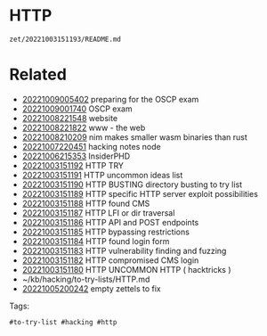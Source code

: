 # HTTP

` zet/20221003151193/README.md `

# Related

- [20221009005402](/zet/20221009005402/README.md) preparing for the OSCP exam
- [20221009001740](/zet/20221009001740/README.md) OSCP exam
- [20221008221548](/zet/20221008221548/README.md) website
- [20221008221822](/zet/20221008221822/README.md) www - the web
- [20221008210209](/zet/20221008210209/README.md) nim makes smaller wasm binaries than rust
- [20221007220451](/zet/20221007220451/README.md) hacking notes node
- [20221006215353](/zet/20221006215353/README.md) InsiderPHD
- [20221003151192](/zet/20221003151192/README.md) HTTP TRY
- [20221003151191](/zet/20221003151191/README.md) HTTP uncommon ideas list
- [20221003151190](/zet/20221003151190/README.md) HTTP BUSTING directory busting to try list
- [20221003151189](/zet/20221003151189/README.md) HTTP specific HTTP server exploit possibilities
- [20221003151188](/zet/20221003151188/README.md) HTTP found CMS
- [20221003151187](/zet/20221003151187/README.md) HTTP LFI or dir traversal
- [20221003151186](/zet/20221003151186/README.md) HTTP API and POST endpoints
- [20221003151185](/zet/20221003151185/README.md) HTTP bypassing restrictions
- [20221003151184](/zet/20221003151184/README.md) HTTP found login form
- [20221003151183](/zet/20221003151183/README.md) HTTP vulnerability finding and fuzzing
- [20221003151182](/zet/20221003151182/README.md) HTTP compromised CMS login
- [20221003151180](/zet/20221003151180/README.md) HTTP UNCOMMON HTTP ( hacktricks )
- ~/kb/hacking/to-try-lists/HTTP.md
- [20221005200242](/zet/20221005200242/README.md) empty zettels to fix

Tags:

    #to-try-list #hacking #http 
